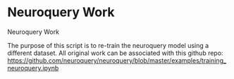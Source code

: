 # Neuroquery Work
 Neuroquery Work

The purpose of this script is to re-train the neuroquery model using a different dataset.
All original work can be associated with this github repo: https://github.com/neuroquery/neuroquery/blob/master/examples/training_neuroquery.ipynb
